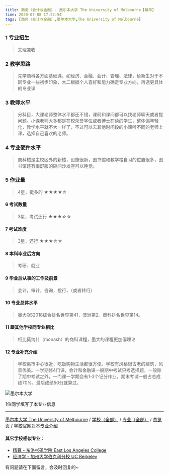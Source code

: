 ```yaml
---
title: 商务（会计与金融）- 墨尔本大学 The University of Melbourne【精华】
time: 2020-07-08 17:22:54
tags: [商务（会计与金融）,墨尔本大学,The University of Melbourne]
---
```

### 1 专业招生
> 文理兼收


### 2 教学思路
> 先学商科各方面基础课，如经济、金融、会计、管理、法律，给新生对于不同专业一些初步印象，大二根据个人喜好和能力确定专业方向，再选更具体的专业课


### 3 教师水平
> 分科目，大课老师整体水平都还不错，课前和课间都可以找老师聊天或者提问题。小课老师大多都是在校荣誉学位或者博士在读的学生，整体偏年轻化，教学水平就不大一样了，不过可以去其他时间段的小课听不同的老师上课，选择自己喜欢的老师。


### 4 专业硬件水平
> 商科楼是主校区外的新楼，设施很新，图书馆和教学楼自习的位置很多，图书馆还有很舒服的隔间沙发座可以睡觉。


### 5 作业量
>4星，挺多的
★★★★☆


#### 6 考试数量
>3星，考试还行
★★★☆☆


#### 7 考试难度
> 3星，还行
★★★☆☆



#### 8 本科毕业后方向
> 考研、就业


#### 9 毕业后从事的工作及前景
> 会计，审计，咨询，投行，（或者转行）


#### 10 专业总体水平
> 墨大QS2018综合排名世界第41，澳洲第2。商科排名世界第14。


#### 11 跟其他学校同专业相比
> 相比莫纳什（monash）的商科课程，墨大的课程更加偏理论


#### 12 专业补充介绍
> 学校离市中心很近，吃饭购物生活都很方便。学校有风格很古老的建筑，风景优美。一学期修4门课，会计和金融课一般期中考试只考选择题，一般除了期中考试之外，一门课一学期会有1-2个记分作业，期末考试一般占总成绩70%。最后成绩50分就算过。

![墨尔本大学](http://upload-images.jianshu.io/upload_images/6206192-81e5e9ec934f4137.jpeg?imageMogr2/auto-orient/strip%7CimageView2/2/w/1240)


1位同学填写了本专业信息
***
[墨尔本大学 The University of Melbourne](https://univgo.github.io/2020/07/08/墨尔本大学%20The%20University%20of%20Melbourne) / [学校（全部）](https://univgo.github.io/2020/07/09/学校汇总页) / [专业（全部）](https://univgo.github.io/2020/07/09/专业汇总页) / [总览页](https://univgo.github.io/2020/07/09/总览) / [学校官网对本专业介绍](https://coursesearch.unimelb.edu.au/majors/70-business)
#### 其它学校相似专业：
- [精算 - 东洛杉矶学院 East Los Angeles College ](https://univgo.github.io/2020/07/08/精算%20-%20东洛杉矶学院East%20Los%20Angeles%20College) 
- [经济学 - 加州大学伯克利分校 UC Berkeley](https://univgo.github.io/2020/07/08/经济学，统计学，音乐%20-%20加州大学伯克利分校UC%20Berkeley) 


有问题请在下面留言，会及时回复的~
